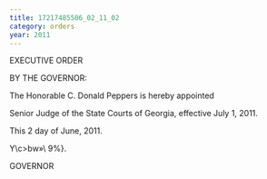 ```yaml
---
title: 17217485506_02_11_02
category: orders
year: 2011
---
```

 

EXECUTIVE ORDER

BY THE GOVERNOR:

The Honorable C. Donald Peppers is hereby appointed

Senior Judge of the State Courts of Georgia, effective July 1,
2011.

This 2 day of June, 2011.

Y\c>bw»\ 9%}.

GOVERNOR

